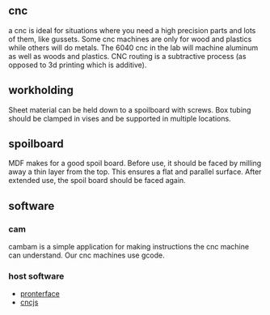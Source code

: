 ## cnc
 
a cnc is ideal for situations where you need a high precision parts and lots of them, like gussets. Some cnc machines are only for wood and plastics while others will do metals. The 6040 cnc in the lab will machine aluminum as well as woods and plastics. CNC routing is a subtractive process (as opposed to 3d printing which is additive).
 
## workholding
Sheet material can be held down to a spoilboard with screws. Box tubing should be clamped in vises and be supported in multiple locations.
 
## spoilboard
MDF makes for a good spoil board. Before use, it should be faced by milling away a thin layer from the top. This ensures a flat and parallel surface. After extended use, the spoil board should be faced again.
 
## software

### cam
cambam is a simple application for making instructions the cnc machine can understand. Our cnc machines use gcode. 
 
### host software
* [pronterface](http://www.pronterface.com/)
* [cncjs](https://github.com/cncjs/cncjs)